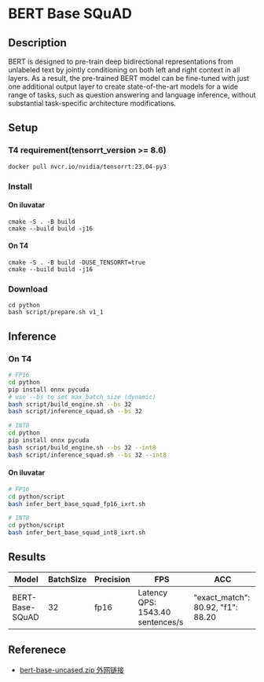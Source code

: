 # BERT Base SQuAD

## Description
BERT is designed to pre-train deep bidirectional representations from unlabeled text by jointly conditioning on both left and right context in all layers. As a result, the pre-trained BERT model can be fine-tuned with just one additional output layer to create state-of-the-art models for a wide range of tasks, such as question answering and language inference, without substantial task-specific architecture modifications.

## Setup
### T4 requirement(tensorrt_version >= 8.6)
``` shell
docker pull nvcr.io/nvidia/tensorrt:23.04-py3
```

### Install 
#### On iluvatar
``` shell
cmake -S . -B build
cmake --build build -j16
```
#### On T4
``` shell
cmake -S . -B build -DUSE_TENSORRT=true
cmake --build build -j16
```

### Download 
``` shell
cd python
bash script/prepare.sh v1_1
```

## Inference

### On T4

```bash
# FP16
cd python
pip install onnx pycuda
# use --bs to set max_batch_size (dynamic) 
bash script/build_engine.sh --bs 32
bash script/inference_squad.sh --bs 32
```

```bash
# INT8
cd python
pip install onnx pycuda
bash script/build_engine.sh --bs 32 --int8
bash script/inference_squad.sh --bs 32 --int8
```
#### On iluvatar

```bash
# FP16
cd python/script
bash infer_bert_base_squad_fp16_ixrt.sh
```

```bash
# INT8
cd python/script
bash infer_bert_base_squad_int8_ixrt.sh
```

## Results

Model | BatchSize | Precision | FPS | ACC
------|-----------|-----------|-----|----
BERT-Base-SQuAD | 32 | fp16 | Latency QPS: 1543.40 sentences/s | "exact_match": 80.92, "f1": 88.20

## Referenece 
- [bert-base-uncased.zip 外网链接](https://drive.google.com/file/d/1_DJDdKBanqJ6h3VGhH78F9EPgE2wK_Tw/view?usp=drive_link)